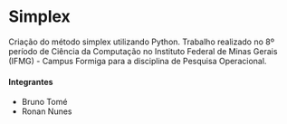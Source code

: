 # Simplex

Criação do método simplex utilizando Python. Trabalho realizado no 8º período de Ciência da Computação no Instituto Federal de Minas Gerais (IFMG) - Campus Formiga para a disciplina de Pesquisa Operacional.


#### Integrantes
- Bruno Tomé
- Ronan Nunes